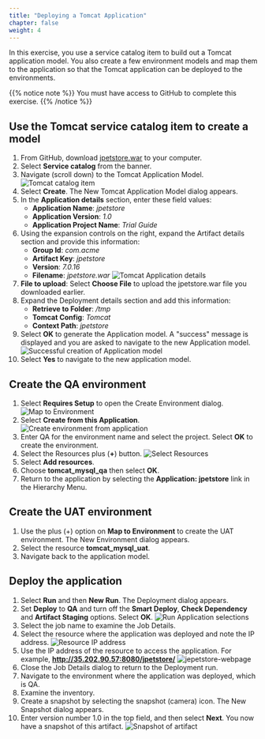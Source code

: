 ```yaml
---
title: "Deploying a Tomcat Application"
chapter: false
weight: 4
--- 
```


In this exercise, you use a service catalog item to build out a Tomcat application model. You also create a few environment models and map them to the application so that the Tomcat application can be deployed to the environments.

{{% notice note %}}
You must have access to GitHub to complete this exercise.
{{% /notice %}}

## Use the Tomcat service catalog item to create a model

1. From GitHub, download [jpetstore.war](https://github.com/o2platform/Demos_Files/blob/master/jPetStore%20-%20O2%20Demo%20Pack/apache-tomcat-7.0.16/webapps/jpetstore.war) to your computer.
2. Select **Service catalog** from the banner.
3. Navigate (scroll down) to the Tomcat Application Model. ![Tomcat catalog item](te-tomcat-item.png?width=20pc) 
4. Select **Create**. The New Tomcat Application Model dialog appears.
5. In the **Application details** section, enter these field values:
    - **Application Name**: *jpetstore*
    - **Application Version**: *1.0*
    - **Application Project Name**: *Trial Guide*
6. Using the expansion controls on the right, expand the Artifact details section and provide this information:
    - **Group Id**: *com.acme*
    - **Artifact Key**: *jpetstore*
    - **Version**: *7.0.16*
    - **Filename**: *jpetstore.war*
![Tomcat Application details](te-tomcat-app-details.png?width=40pc) 
7. **File to upload**: Select **Choose File** to upload the jpetstore.war file you downloaded earlier.
8. Expand the Deployment details section and add this information:
    - **Retrieve to Folder**: */tmp*
    - **Tomcat Config**: *Tomcat*
    - **Context Path**: *jpetstore*
9. Select **OK** to generate the Application model. A "success" message is displayed and you are asked to navigate to the new Application model. ![Successful creation of Application model](te-ss-cataolog-success-msg.png?width=40pc)
10. Select **Yes** to navigate to the new application model.

## Create the QA environment

1. Select **Requires Setup** to open the Create Environment dialog. ![Map to Environment](te-ss-catalog-app-hier-menu.png?width=40pc)
2. Select **Create from this Application**. ![Create environment from application](te-tomcat-create-uat-env.png?width=40pc)
3. Enter QA for the environment name and select the project. Select **OK** to create the environment.
4. Select the Resources plus (**+**) button. ![Select Resources](te-ss-catalog-webtier-resources-plus.png?width=20pc)
5. Select **Add resources**.
6. Choose **tomcat_mysql_qa** then select **OK**.
7. Return to the application by selecting the **Application: jpetstore** link in the Hierarchy Menu.

## Create the UAT environment

1. Use the plus (+) option on **Map to Environment** to create the UAT environment. The New Environment dialog appears.
2. Select the resource **tomcat_mysql_uat**.
3. Navigate back to the application model.

## Deploy the application

1. Select **Run** and then **New Run**. The Deployment dialog appears.
2. Set **Deploy** to **QA** and turn off the **Smart Deploy**, **Check Dependency** and **Artifact Staging** options. Select **OK**. ![Run Application selections](te-run-app-selections.png?width=40pc)
3. Select the job name to examine the Job Details.
4. Select the resource where the application was deployed and note the IP address. ![Resource IP address](te-app-resource-details-ip.png?width=20pc)
5. Use the IP address of the resource to access the application. For example, **http://35.202.90.57:8080/jpetstore/** ![jepetstore-webpage](te-app-jpetstore-webpage.png?width=20pc)
6. Close the Job Details dialog to return to the Deployment run.
7. Navigate to the environment where the application was deployed, which is QA.
8. Examine the inventory.
9. Create a snapshot by selecting the snapshot (camera) icon. The New Snapshot dialog appears.
10. Enter version number 1.0 in the top field, and then select **Next**. You now have a snapshot of this artifact. ![Snapshot of artifact](te-app-snapshot-details.png?width=20pc)

